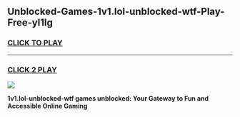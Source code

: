
## Unblocked-Games-1v1.lol-unblocked-wtf-Play-Free-yl1lg
<h3>
<a href="https://premium76.site?title=1v1.lol-unblocked-wtf&ref=21A">CLICK TO PLAY</a></h3>
<hr>

<h3>
<a href="https://premium76.site?title=1v1.lol-unblocked-wtf&ref=21A">CLICK 2 PLAY</a>
  
</h3>

<a href="https://premium76.site?title=1v1.lol-unblocked-wtf&ref=21A"><img src="https://clearcache.store/games.png"></a>


**1v1.lol-unblocked-wtf games unblocked: Your Gateway to Fun and Accessible Online Gaming**
